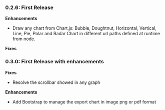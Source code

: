 ### 0.2.6: First Release

**Enhancements**

 - Draw any chart from Chart.js: Bubble, Doughtnut, Horizontal, Vertical, Line, Pie, Polar and Radar Chart in different url paths defined at runtime from node.

**Fixes**

### 0.3.0: First Release with enhancements

**Fixes**

 - Resolve the scrollbar showed in any graph

 **Enhancements**

 - Add Bootstrap to manage the export chart in image png or pdf format